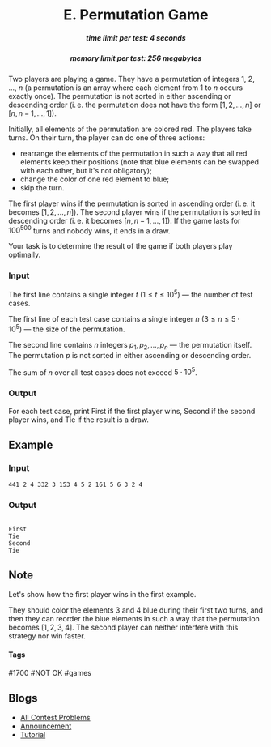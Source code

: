 <h1 style='text-align: center;'> E. Permutation Game</h1>

<h5 style='text-align: center;'>time limit per test: 4 seconds</h5>
<h5 style='text-align: center;'>memory limit per test: 256 megabytes</h5>

Two players are playing a game. They have a permutation of integers $1$, $2$, ..., $n$ (a permutation is an array where each element from $1$ to $n$ occurs exactly once). The permutation is not sorted in either ascending or descending order (i. e. the permutation does not have the form $[1, 2, \dots, n]$ or $[n, n-1, \dots, 1]$).

Initially, all elements of the permutation are colored red. The players take turns. On their turn, the player can do one of three actions:

* rearrange the elements of the permutation in such a way that all red elements keep their positions (note that blue elements can be swapped with each other, but it's not obligatory);
* change the color of one red element to blue;
* skip the turn.

The first player wins if the permutation is sorted in ascending order (i. e. it becomes $[1, 2, \dots, n]$). The second player wins if the permutation is sorted in descending order (i. e. it becomes $[n, n-1, \dots, 1]$). If the game lasts for $100^{500}$ turns and nobody wins, it ends in a draw.

Your task is to determine the result of the game if both players play optimally.

### Input

The first line contains a single integer $t$ ($1 \le t \le 10^5$) — the number of test cases.

The first line of each test case contains a single integer $n$ ($3 \le n \le 5 \cdot 10^5$) — the size of the permutation.

The second line contains $n$ integers $p_1, p_2, \dots, p_n$ — the permutation itself. The permutation $p$ is not sorted in either ascending or descending order.

The sum of $n$ over all test cases does not exceed $5 \cdot 10^5$.

### Output

For each test case, print First if the first player wins, Second if the second player wins, and Tie if the result is a draw.

## Example

### Input


```text
441 2 4 332 3 153 4 5 2 161 5 6 3 2 4
```
### Output

```text

First
Tie
Second
Tie

```
## Note

Let's show how the first player wins in the first example.

They should color the elements $3$ and $4$ blue during their first two turns, and then they can reorder the blue elements in such a way that the permutation becomes $[1, 2, 3, 4]$. The second player can neither interfere with this strategy nor win faster.



#### Tags 

#1700 #NOT OK #games 

## Blogs
- [All Contest Problems](../Codeforces_Round_839_(Div._3).md)
- [Announcement](../blogs/Announcement.md)
- [Tutorial](../blogs/Tutorial.md)
